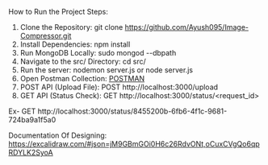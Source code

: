 How to Run the Project
Steps:
1. Clone the Repository: git clone https://github.com/Ayush095/Image-Compressor.git
2. Install Dependencies: npm install
3. Run MongoDB Locally: sudo mongod --dbpath <path-to-your-data-db-folder>
4. Navigate to the src/ Directory: cd src/
5. Run the server: nodemon server.js or node server.js
6. Open Postman Collection: [POSTMAN]([url](https://www.postman.com/descent-module-technologist-29103000/imagecompressor/request/g81hv36/http-localhost-3000-status?action=share&creator=34166341&ctx=documentation))
7. POST API (Upload File): POST http://localhost:3000/upload
8. GET API (Status Check): GET http://localhost:3000/status/<request_id>

Ex- GET http://localhost:3000/status/8455200b-6fb6-4f1c-9681-724ba9a1f5a0

Documentation Of Designing: https://excalidraw.com/#json=jM9GBmGOi0H6c26RdvONt,oCuxCVgQo6qpRDYLK2SyoA
